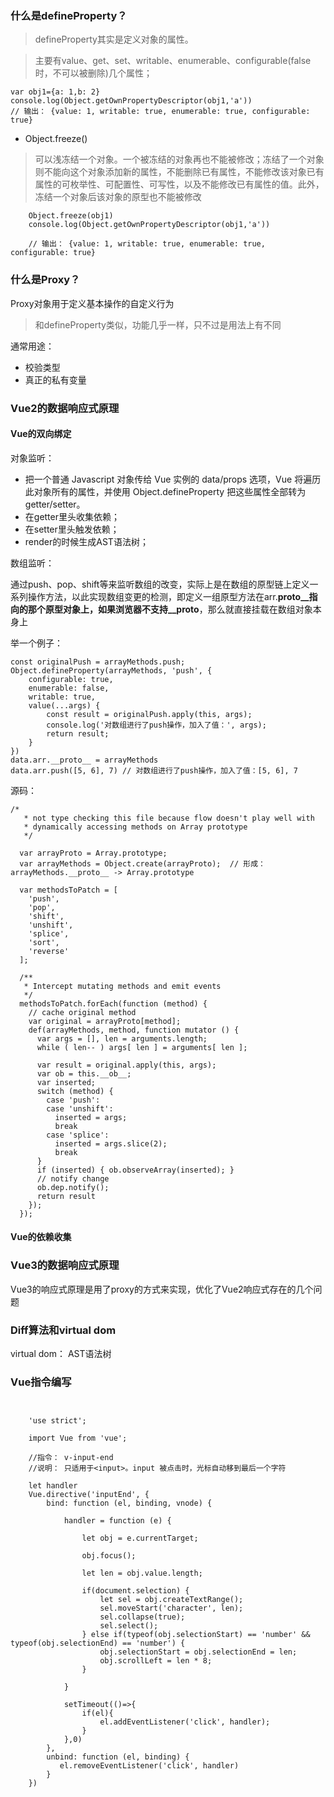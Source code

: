 ### 什么是defineProperty？

> defineProperty其实是定义对象的属性。

> 主要有value、get、set、writable、enumerable、configurable(false时，不可以被删除)几个属性；
    
	var obj1={a: 1,b: 2}
	console.log(Object.getOwnPropertyDescriptor(obj1,'a'))
	// 输出： {value: 1, writable: true, enumerable: true, configurable: true}

- Object.freeze()
> 可以浅冻结一个对象。一个被冻结的对象再也不能被修改；冻结了一个对象则不能向这个对象添加新的属性，不能删除已有属性，不能修改该对象已有属性的可枚举性、可配置性、可写性，以及不能修改已有属性的值。此外，冻结一个对象后该对象的原型也不能被修改

        Object.freeze(obj1)
    	console.log(Object.getOwnPropertyDescriptor(obj1,'a'))
    
    	// 输出： {value: 1, writable: true, enumerable: true, configurable: true}
	

### 什么是Proxy？

 Proxy对象用于定义基本操作的自定义行为

> 和defineProperty类似，功能几乎一样，只不过是用法上有不同

通常用途：

- 校验类型
- 真正的私有变量



### Vue2的数据响应式原理
#### Vue的双向绑定
对象监听：

- 把一个普通 Javascript 对象传给 Vue 实例的 data/props 选项，Vue 将遍历此对象所有的属性，并使用 Object.defineProperty 把这些属性全部转为 getter/setter。
- 在getter里头收集依赖；
- 在setter里头触发依赖；
- render的时候生成AST语法树；

数组监听：

 通过push、pop、shift等来监听数组的改变，实际上是在数组的原型链上定义一系列操作方法，以此实现数组变更的检测，即定义一组原型方法在arr.__proto__指向的那个原型对象上，如果浏览器不支持__proto__，那么就直接挂载在数组对象本身上

举一个例子：

	const originalPush = arrayMethods.push;
	Object.defineProperty(arrayMethods, 'push', {
	    configurable: true,
	    enumerable: false,
	    writable: true,
	    value(...args) {
	        const result = originalPush.apply(this, args);
	        console.log('对数组进行了push操作，加入了值：', args);
	        return result;
	    }
	})
	data.arr.__proto__ = arrayMethods
	data.arr.push([5, 6], 7) // 对数组进行了push操作，加入了值：[5, 6], 7

源码：

	/*
	   * not type checking this file because flow doesn't play well with
	   * dynamically accessing methods on Array prototype
	   */

	  var arrayProto = Array.prototype;
	  var arrayMethods = Object.create(arrayProto);  // 形成：arrayMethods.__proto__ -> Array.prototype
	
	  var methodsToPatch = [
	    'push',
	    'pop',
	    'shift',
	    'unshift',
	    'splice',
	    'sort',
	    'reverse'
	  ];

	  /**
	   * Intercept mutating methods and emit events
	   */
	  methodsToPatch.forEach(function (method) {
	    // cache original method
	    var original = arrayProto[method];
	    def(arrayMethods, method, function mutator () {
	      var args = [], len = arguments.length;
	      while ( len-- ) args[ len ] = arguments[ len ];
	
	      var result = original.apply(this, args);
	      var ob = this.__ob__;
	      var inserted;
	      switch (method) {
	        case 'push':
	        case 'unshift':
	          inserted = args;
	          break
	        case 'splice':
	          inserted = args.slice(2);
	          break
	      }
	      if (inserted) { ob.observeArray(inserted); }
	      // notify change
	      ob.dep.notify();
	      return result
	    });
	  });



#### Vue的依赖收集

### Vue3的数据响应式原理
Vue3的响应式原理是用了proxy的方式来实现，优化了Vue2响应式存在的几个问题


### Diff算法和virtual dom
virtual dom： AST语法树
### Vue指令编写

```
	
	
	'use strict';
	
	import Vue from 'vue';
	
	//指令： v-input-end
	//说明： 只适用于<input>。input 被点击时，光标自动移到最后一个字符
	
	let handler
	Vue.directive('inputEnd', {
	    bind: function (el, binding, vnode) {
	
	        handler = function (e) {
	
	            let obj = e.currentTarget;
	
	            obj.focus();
	
	            let len = obj.value.length;
	
	            if(document.selection) {
	                let sel = obj.createTextRange();
	                sel.moveStart('character', len);
	                sel.collapse(true);
	                sel.select();
	            } else if(typeof(obj.selectionStart) == 'number' && typeof(obj.selectionEnd) == 'number') {
	                obj.selectionStart = obj.selectionEnd = len;
	                obj.scrollLeft = len * 8;
	            }
	
	        }
	
	        setTimeout(()=>{
	            if(el){
	                el.addEventListener('click', handler);
	            }
	        },0)
	    },
	    unbind: function (el, binding) {
	       el.removeEventListener('click', handler)
	    }
	})
```